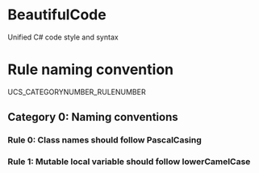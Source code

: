 # BeautifulCode
Unified C# code style and syntax

# Rule naming convention

UCS_CATEGORYNUMBER_RULENUMBER

## Category 0: Naming conventions

### Rule 0: Class names should follow PascalCasing
### Rule 1: Mutable local variable should follow lowerCamelCase

